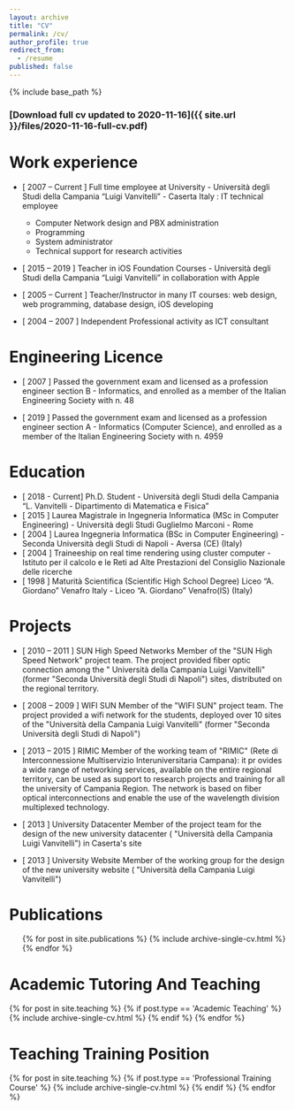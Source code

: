 ```yaml
---
layout: archive
title: "CV"
permalink: /cv/
author_profile: true
redirect_from:
  - /resume
published: false
---
```


{% include base_path %}

### [Download full cv updated to 2020-11-16]({{ site.url }}/files/2020-11-16-full-cv.pdf)

Work experience
======
* [ 2007 – Current ] Full time employee at University - Università degli Studi della Campania “Luigi Vanvitelli” -  Caserta Italy : IT technical employee
  * Computer Network design and PBX administration
  * Programming
  * System administrator
  * Technical support for research activities

* [ 2015 – 2019 ] Teacher in iOS Foundation Courses - Università degli Studi della Campania “Luigi Vanvitelli” in collaboration with Apple

* [ 2005 – Current ] Teacher/Instructor in many IT courses: web design, web programming, database design, iOS developing

* [ 2004 – 2007 ] Independent Professional activity as ICT consultant

Engineering Licence
======

* [ 2007 ] Passed the government exam and licensed as a profession engineer section B - Informatics, and enrolled as a member of the Italian Engineering Society with n. 48

* [ 2019 ] Passed the government exam and licensed as a profession engineer section A - Informatics (Computer Science), and enrolled as a member of the Italian Engineering Society with n. 4959

Education
======
* [ 2018 - Current] Ph.D. Student - Università degli Studi della Campania “L. Vanvitelli - Dipartimento di Matematica e Fisica” 
* [ 2015 ] Laurea Magistrale in Ingegneria Informatica (MSc in Computer Engineering) - Università degli Studi Guglielmo Marconi   - Rome
* [ 2004 ] Laurea Ingegneria Informatica (BSc in Computer Engineering) - Seconda Università degli Studi di Napoli - Aversa (CE) (Italy)
* [ 2004 ] Traineeship on real time rendering using cluster computer - Istituto per il calcolo e le Reti ad Alte Prestazioni del Consiglio Nazionale delle ricerche  
* [ 1998 ] Maturità Scientifica (Scientific High School Degree) Liceo “A. Giordano” Venafro Italy - Liceo “A. Giordano”  Venafro(IS) (Italy)
  
Projects
======

* [ 2010 – 2011 ] SUN High Speed Networks
Member of the "SUN High Speed Network" project team. The project provided fiber optic connection among the " Università della Campania Luigi Vanvitelli" (former "Seconda Università degli Studi di Napoli") sites, distributed on the regional territory.

* [ 2008 – 2009 ] WIFI SUN
Member of the "WIFI SUN" project team. The project provided a wifi network for the students, deployed over 10 sites of the "Università della Campania Luigi Vanvitelli" (former "Seconda Università degli Studi di Napoli")
   
* [ 2013 – 2015 ] RIMIC
Member of the working team of "RIMIC" (Rete di Interconnessione Multiservizio Interuniversitaria Campana): it pr ovides a wide range of networking services, available on the entire regional territory, can be used as support to research projects and training for all the university of Campania Region. The network is based on fiber optical interconnections and enable the use of the wavelength division multiplexed technology.

* [ 2013 ] University Datacenter
Member of the project team for the design of the new university datacenter ( "Università della Campania Luigi
Vanvitelli") in Caserta's site 

* [ 2013 ] University Website 
Member of the working group for the design of the new university website ( "Università della Campania Luigi Vanvitelli")


Publications
======
  <ul>{% for post in site.publications %}
    {% include archive-single-cv.html %}
  {% endfor %}</ul>
  

# Academic Tutoring And Teaching 

{% for post in site.teaching  %}
  {% if post.type == 'Academic Teaching' %}
    {% include archive-single-cv.html %}
  {% endif %}
{% endfor %}

# Teaching Training Position 

{% for post in site.teaching  %}
{% if post.type == 'Professional Training Course' %}
  {% include archive-single-cv.html %}
{% endif %}
{% endfor %}


